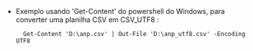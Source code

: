 - Exemplo usando 'Get-Content' do powershell do Windows, para converter uma planilha CSV em CSV_UTF8 :

		Get-Content 'D:\anp.csv' | Out-File 'D:\anp_utf8.csv' -Encoding UTF8

